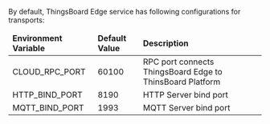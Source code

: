 By default, ThingsBoard Edge service has following configurations for transports:

<table>
  <thead>
      <tr>
          <td><b>Environment Variable</b></td><td><b>Default Value</b></td><td><b>Description</b></td>
      </tr>
  </thead>
  <tbody>
      <tr>
          <td>CLOUD_RPC_PORT</td>
          <td>60100</td>
          <td>RPC port connects ThingsBoard Edge to ThinsBoard Platform</td>
      </tr>
      <tr>
           <td>HTTP_BIND_PORT</td>
           <td>8190</td>
           <td>HTTP Server bind port</td>
        </tr>
       <tr>
          <td>MQTT_BIND_PORT</td>
          <td>1993</td>
          <td>MQTT Server bind port</td>
      </tr>
  </tbody>
</table>